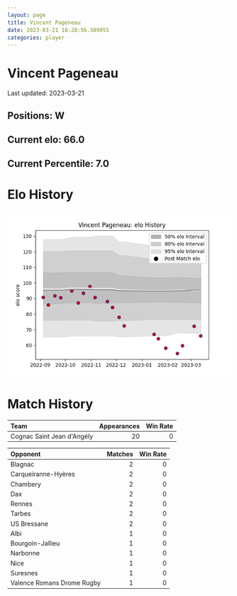 ```yaml
---  
layout: page  
title: Vincent Pageneau  
date: 2023-03-21 18:28:56.589955  
categories: player  
---
```

# Vincent Pageneau


Last updated: 2023-03-21
## Positions: W

## Current elo: 66.0

## Current Percentile: 7.0

# Elo History


![elo history](history_VincentPageneau.png)
# Match History


| Team                       |   Appearances |   Win Rate |
|:---------------------------|--------------:|-----------:|
| Cognac Saint Jean d'Angély |            20 |          0 |

| Opponent                   |   Matches |   Win Rate |
|:---------------------------|----------:|-----------:|
| Blagnac                    |         2 |          0 |
| Carqueiranne-Hyères        |         2 |          0 |
| Chambery                   |         2 |          0 |
| Dax                        |         2 |          0 |
| Rennes                     |         2 |          0 |
| Tarbes                     |         2 |          0 |
| US Bressane                |         2 |          0 |
| Albi                       |         1 |          0 |
| Bourgoin-Jallieu           |         1 |          0 |
| Narbonne                   |         1 |          0 |
| Nice                       |         1 |          0 |
| Suresnes                   |         1 |          0 |
| Valence Romans Drome Rugby |         1 |          0 |
